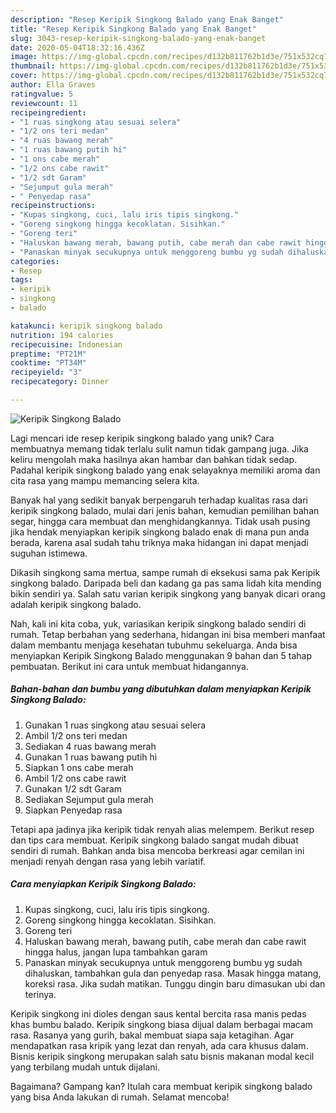 ```yaml
---
description: "Resep Keripik Singkong Balado yang Enak Banget"
title: "Resep Keripik Singkong Balado yang Enak Banget"
slug: 3043-resep-keripik-singkong-balado-yang-enak-banget
date: 2020-05-04T18:32:16.436Z
image: https://img-global.cpcdn.com/recipes/d132b811762b1d3e/751x532cq70/keripik-singkong-balado-foto-resep-utama.jpg
thumbnail: https://img-global.cpcdn.com/recipes/d132b811762b1d3e/751x532cq70/keripik-singkong-balado-foto-resep-utama.jpg
cover: https://img-global.cpcdn.com/recipes/d132b811762b1d3e/751x532cq70/keripik-singkong-balado-foto-resep-utama.jpg
author: Ella Graves
ratingvalue: 5
reviewcount: 11
recipeingredient:
- "1 ruas singkong atau sesuai selera"
- "1/2 ons teri medan"
- "4 ruas bawang merah"
- "1 ruas bawang putih hi"
- "1 ons cabe merah"
- "1/2 ons cabe rawit"
- "1/2 sdt Garam"
- "Sejumput gula merah"
- " Penyedap rasa"
recipeinstructions:
- "Kupas singkong, cuci, lalu iris tipis singkong."
- "Goreng singkong hingga kecoklatan. Sisihkan."
- "Goreng teri"
- "Haluskan bawang merah, bawang putih, cabe merah dan cabe rawit hingga halus, jangan lupa tambahkan garam"
- "Panaskan minyak secukupnya untuk menggoreng bumbu yg sudah dihaluskan, tambahkan gula dan penyedap rasa. Masak hingga matang, koreksi rasa. Jika sudah matikan. Tunggu dingin baru dimasukan ubi dan terinya."
categories:
- Resep
tags:
- keripik
- singkong
- balado

katakunci: keripik singkong balado 
nutrition: 194 calories
recipecuisine: Indonesian
preptime: "PT21M"
cooktime: "PT34M"
recipeyield: "3"
recipecategory: Dinner

---
```



![Keripik Singkong Balado](https://img-global.cpcdn.com/recipes/d132b811762b1d3e/751x532cq70/keripik-singkong-balado-foto-resep-utama.jpg)

Lagi mencari ide resep keripik singkong balado yang unik? Cara membuatnya memang tidak terlalu sulit namun tidak gampang juga. Jika keliru mengolah maka hasilnya akan hambar dan bahkan tidak sedap. Padahal keripik singkong balado yang enak selayaknya memiliki aroma dan cita rasa yang mampu memancing selera kita.

Banyak hal yang sedikit banyak berpengaruh terhadap kualitas rasa dari keripik singkong balado, mulai dari jenis bahan, kemudian pemilihan bahan segar, hingga cara membuat dan menghidangkannya. Tidak usah pusing jika hendak menyiapkan keripik singkong balado enak di mana pun anda berada, karena asal sudah tahu triknya maka hidangan ini dapat menjadi suguhan istimewa.

Dikasih singkong sama mertua, sampe rumah di eksekusi sama pak Keripik singkong balado. Daripada beli dan kadang ga pas sama lidah kita mending bikin sendiri ya. Salah satu varian keripik singkong yang banyak dicari orang adalah keripik singkong balado.


Nah, kali ini kita coba, yuk, variasikan keripik singkong balado sendiri di rumah. Tetap berbahan yang sederhana, hidangan ini bisa memberi manfaat dalam membantu menjaga kesehatan tubuhmu sekeluarga. Anda bisa menyiapkan Keripik Singkong Balado menggunakan 9 bahan dan 5 tahap pembuatan. Berikut ini cara untuk membuat hidangannya.

<!--inarticleads1-->

##### Bahan-bahan dan bumbu yang dibutuhkan dalam menyiapkan Keripik Singkong Balado:

1. Gunakan 1 ruas singkong atau sesuai selera
1. Ambil 1/2 ons teri medan
1. Sediakan 4 ruas bawang merah
1. Gunakan 1 ruas bawang putih hi
1. Siapkan 1 ons cabe merah
1. Ambil 1/2 ons cabe rawit
1. Gunakan 1/2 sdt Garam
1. Sediakan Sejumput gula merah
1. Siapkan  Penyedap rasa


Tetapi apa jadinya jika keripik tidak renyah alias melempem. Berikut resep dan tips cara membuat. Keripik singkong balado sangat mudah dibuat sendiri di rumah. Bahkan anda bisa mencoba berkreasi agar cemilan ini menjadi renyah dengan rasa yang lebih variatif. 

<!--inarticleads2-->

##### Cara menyiapkan Keripik Singkong Balado:

1. Kupas singkong, cuci, lalu iris tipis singkong.
1. Goreng singkong hingga kecoklatan. Sisihkan.
1. Goreng teri
1. Haluskan bawang merah, bawang putih, cabe merah dan cabe rawit hingga halus, jangan lupa tambahkan garam
1. Panaskan minyak secukupnya untuk menggoreng bumbu yg sudah dihaluskan, tambahkan gula dan penyedap rasa. Masak hingga matang, koreksi rasa. Jika sudah matikan. Tunggu dingin baru dimasukan ubi dan terinya.


Keripik singkong ini dioles dengan saus kental bercita rasa manis pedas khas bumbu balado. Keripik singkong biasa dijual dalam berbagai macam rasa. Rasanya yang gurih, bakal membuat siapa saja ketagihan. Agar mendapatkan rasa kripik yang lezat dan renyah, ada cara khusus dalam. Bisnis keripik singkong merupakan salah satu bisnis makanan modal kecil yang terbilang mudah untuk dijalani. 

Bagaimana? Gampang kan? Itulah cara membuat keripik singkong balado yang bisa Anda lakukan di rumah. Selamat mencoba!

